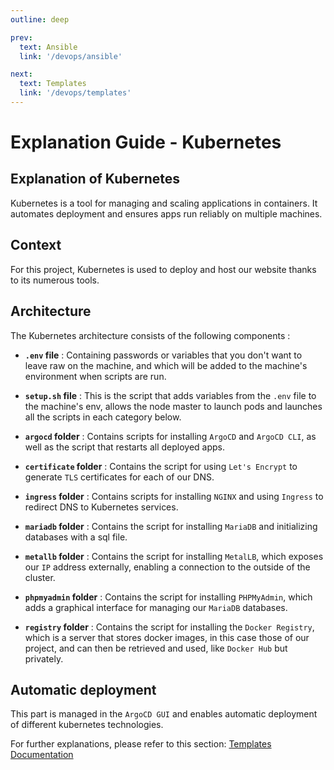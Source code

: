 ```yaml
---
outline: deep

prev:
  text: Ansible
  link: '/devops/ansible'

next:
  text: Templates
  link: '/devops/templates'
---
```


# Explanation Guide - Kubernetes

## Explanation of Kubernetes


Kubernetes is a tool for managing and scaling applications in containers. It automates deployment and ensures apps run reliably on multiple machines.

## Context


For this project, Kubernetes is used to deploy and host our website thanks to its numerous tools.


## Architecture


The Kubernetes architecture consists of the following components :

- **`.env` file** : Containing passwords or variables that you don't want to leave raw on the machine, and which will be added to the machine's environment when scripts are run.

- **`setup.sh` file** : This is the script that adds variables from the `.env` file to the machine's env, allows the node master to launch pods and launches all the scripts in each category below.


- **`argocd` folder** : Contains scripts for installing `ArgoCD` and `ArgoCD CLI`, as well as the script that restarts all deployed apps.

- **`certificate` folder** : Contains the script for using `Let's Encrypt` to generate `TLS` certificates for each of our DNS.

- **`ingress` folder** : Contains scripts for installing `NGINX` and using `Ingress` to redirect DNS to Kubernetes services.

- **`mariadb` folder** : Contains the script for installing `MariaDB` and initializing databases with a sql file.

- **`metallb` folder** : Contains the script for installing `MetalLB`, which exposes our `IP` address externally, enabling a connection to the outside of the cluster.

- **`phpmyadmin` folder** : Contains the script for installing `PHPMyAdmin`, which adds a graphical interface for managing our `MariaDB` databases.

- **`registry` folder** : Contains the script for installing the `Docker Registry`, which is a server that stores docker images, in this case those of our project, and can then be retrieved and used, like `Docker Hub` but privately.


## Automatic deployment

This part is managed in the `ArgoCD GUI` and enables automatic deployment of different kubernetes technologies.

For further explanations, please refer to this section: [Templates Documentation](./../templates/index.md)
